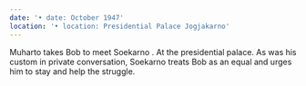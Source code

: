 ```yaml
---
date: '• date: October 1947'
location: '• location: Presidential Palace Jogjakarno'
---
```


Muharto takes Bob to meet Soekarno . At the presidential palace. As was
his custom in private conversation, Soekarno treats Bob as an equal and
urges him to stay and help the struggle.
